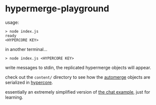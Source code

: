# hypermerge-playground

usage:

    > node index.js
    ready
    <HYPERCORE KEY>

in another terminal...

    > node index.js <HYPERCORE KEY>

write messages to stdin, the replicated hypermerge objects will appear.

check out the `content/` directory to see how the [automerge](https://github.com/automerge/automerge) objects are serialized in [hypercore](https://github.com/mafintosh/hypercore).

essentially an extremely simplified version of [the chat example](https://github.com/automerge/hypermerge/blob/master/examples/chat/channel.js), just for learning.